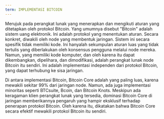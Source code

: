 ```yaml
---
term: IMPLEMENTASI BITCOIN
---
```


Merujuk pada perangkat lunak yang menerapkan dan mengikuti aturan yang ditetapkan oleh protokol Bitcoin. Yang umumnya disebut "Bitcoin" adalah sistem uang elektronik. Ini adalah protokol yang menentukan aturan. Secara konkret, diwakili oleh node yang membentuk jaringan. Sistem ini secara spesifik tidak memiliki kode. Ini hanyalah sekumpulan aturan luas yang tidak tertulis yang diberlakukan oleh konsensus pengguna melalui node mereka. Namun, yang memiliki kode komputer, dan oleh karena itu dapat dikembangkan, dipelihara, dan dimodifikasi, adalah perangkat lunak node Bitcoin itu sendiri. Ini adalah implementasi independen dari protokol Bitcoin, yang dapat terhubung ke sisa jaringan.

Di antara implementasi Bitcoin, Bitcoin Core adalah yang paling luas, karena mewakili sekitar 99% dari jaringan node. Namun, ada juga implementasi minoritas seperti BTCsuite, Bcoin, dan Bitcoin Knots. Meskipun ada keragaman klien perangkat lunak yang tersedia, dominasi Bitcoin Core di jaringan memberikannya pengaruh yang hampir eksklusif terhadap penerapan protokol Bitcoin. Oleh karena itu, dikatakan bahwa Bitcoin Core secara efektif mewakili protokol Bitcoin itu sendiri.